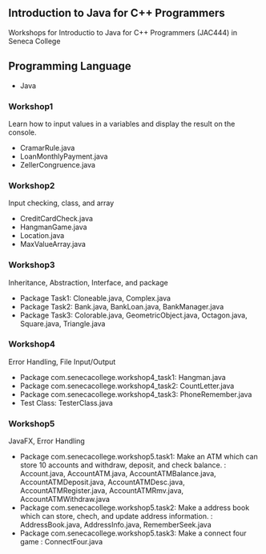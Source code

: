 ## Introduction to Java for C++ Programmers
Workshops for Introductio to Java for C++ Programmers (JAC444) in Seneca College

## Programming Language
- Java

### Workshop1
Learn how to input values in a variables and display the result on the console.
- CramarRule.java
- LoanMonthlyPayment.java
- ZellerCongruence.java

### Workshop2
Input checking, class, and array
- CreditCardCheck.java
- HangmanGame.java
- Location.java
- MaxValueArray.java

### Workshop3
Inheritance, Abstraction, Interface, and package
- Package Task1: Cloneable.java, Complex.java
- Package Task2: Bank.java, BankLoan.java, BankManager.java
- Package Task3: Colorable.java, GeometricObject.java, Octagon.java, Square.java, Triangle.java

### Workshop4
Error Handling, File Input/Output
- Package com.senecacollege.workshop4_task1: Hangman.java
- Package com.senecacollege.workshop4_task2: CountLetter.java
- Package com.senecacollege.workshop4_task3: PhoneRemember.java
- Test Class: TesterClass.java

### Workshop5
JavaFX, Error Handling
- Package com.senecacollege.workshop5.task1: Make an ATM which can store 10 accounts and withdraw, deposit, and check balance.
: Account.java, AccountATM.java, AccountATMBalance.java, AccountATMDeposit.java, AccountATMDesc.java, AccountATMRegister.java, AccountATMRmv.java, AccountATMWithdraw.java
- Package com.senecacollege.workshop5.task2: Make a address book which can store, chech, and update address information.
: AddressBook.java, AddressInfo.java, RememberSeek.java
- Package com.senecacollege.workshop5.task3: Make a connect four game
: ConnectFour.java